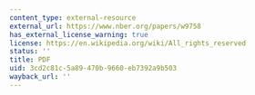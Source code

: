 ```yaml
---
content_type: external-resource
external_url: https://www.nber.org/papers/w9758
has_external_license_warning: true
license: https://en.wikipedia.org/wiki/All_rights_reserved
status: ''
title: PDF
uid: 3cd2c81c-5a89-470b-9660-eb7392a9b503
wayback_url: ''
---
```

